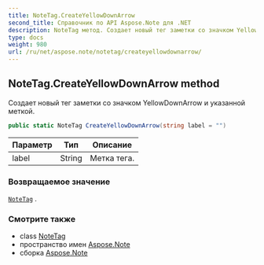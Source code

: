 ```yaml
---
title: NoteTag.CreateYellowDownArrow
second_title: Справочник по API Aspose.Note для .NET
description: NoteTag метод. Создает новый тег заметки со значком YellowDownArrow и указанной меткой.
type: docs
weight: 980
url: /ru/net/aspose.note/notetag/createyellowdownarrow/
---
```

## NoteTag.CreateYellowDownArrow method

Создает новый тег заметки со значком YellowDownArrow и указанной меткой.

```csharp
public static NoteTag CreateYellowDownArrow(string label = "")
```

| Параметр | Тип | Описание |
| --- | --- | --- |
| label | String | Метка тега. |

### Возвращаемое значение

[`NoteTag`](../) .

### Смотрите также

* class [NoteTag](../)
* пространство имен [Aspose.Note](../../notetag/)
* сборка [Aspose.Note](../../../)


